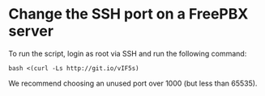 # Change the SSH port on a FreePBX server

To run the script, login as root via SSH and run the following command:

    bash <(curl -Ls http://git.io/vIF5s)

We recommend choosing an unused port over 1000 (but less than 65535).